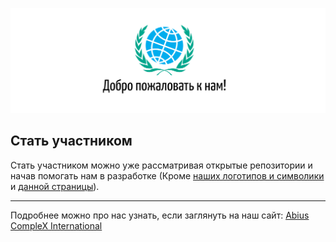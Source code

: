 <!--Заполни чуть позже в VS-->
<!--    ![Willkomen to Abius CompleX](.github/willkommen.png)   -->

![Добро пожаловать в Abius CompleX](.github/wp.png)

## Стать участником

Стать участником можно уже рассматривая открытые репозитории и начав помогать нам в разработке (Кроме [наших логотипов и символики](https://github.com/Abius-Dev/logos) и [данной страницы](https://github.com/Abius-Dev/.github)).

<!-- <img src=".github/opensource.png"> -->

<!-- * [Explore open-source projects at A-CX](https://opensource.a-cx.international/projects.html)
* [Explore open source jobs at A-CX](https://opensource.a-cx.international/projects/jobs.html)

Visit [opensource.a-cx.international](https://opensource.a-cx.international) to learn more! -->

----

Подробнее можно про нас узнать, если заглянуть на наш сайт: [Abius CompleX International](https://a-cx.international/)
